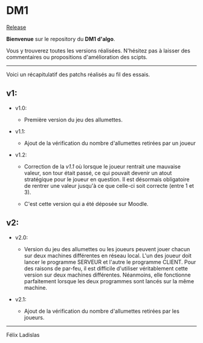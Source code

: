 # DM1

<a href="https://github.com/Neptune-dev/DM1/releases/latest/">Release</a>

**Bienvenue** sur le repository du **DM1 d'algo**.

Vous y trouverez toutes les versions réalisées.
N'hésitez pas à laisser des commentaires ou propositions d'amélioration des scipts.

___

Voici un récapitulatif des patchs réalisés au fil des essais.


## v1:

+ v1.0:
    + Première version du jeu des allumettes.
    
+ v1.1:
    + Ajout de la vérification du nombre d'allumettes retirées par un joueur

+ v1.2:
    + Correction de la *v1.1* où lorsque le joueur rentrait une mauvaise valeur, son tour était passé, ce qui pouvait devenir un atout stratégique pour le joueur en question. Il est désormais obligatoire de rentrer une valeur jusqu'à ce que celle-ci soit correcte (entre 1 et 3).

    + C'est cette version qui a été déposée sur Moodle.

## v2:

+ v2.0:
    + Version du jeu des allumettes ou les joueurs peuvent jouer chacun sur deux machines différentes en réseau local. L'un des joueur doit lancer le programme SERVEUR et l'autre le programme CLIENT. Pour des raisons de par-feu, il est difficile d'utiliser véritablement cette version sur deux machines différentes. Néanmoins, elle fonctionne parfaitement lorsque les deux programmes sont lancés sur la même machine.

+ v2.1:
    + Ajout de la vérification du nombre d'allumettes retirées par les joueurs.


___

Félix Ladislas
